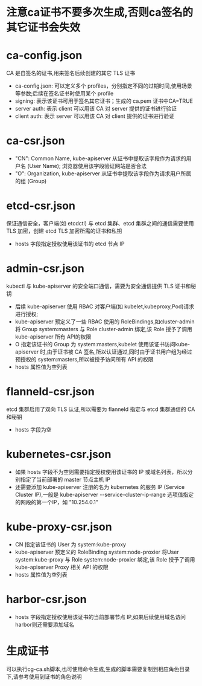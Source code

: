 # 注意ca证书不要多次生成,否则ca签名的其它证书会失效
# ca-config.json
  CA 是自签名的证书,用来签名后续创建的其它 TLS 证书</br>
* ca-config.json: 可以定义多个 profiles，分别指定不同的过期时间,使用场景等参数;后续在签名证书时使用某个 profile
* signing: 表示该证书可用于签名其它证书；生成的 ca.pem 证书中CA=TRUE
* server auth: 表示 client 可以用该 CA 对 server 提供的证书进行验证
* client auth: 表示 server 可以用该 CA 对 client 提供的证书进行验证
# ca-csr.json
* "CN": Common Name, kube-apiserver 从证书中提取该字段作为请求的用户名 (User Name); 浏览器使用该字段验证网站是否合法
* "O": Organization, kube-apiserver 从证书中提取该字段作为请求用户所属的组 (Group)
# etcd-csr.json
  保证通信安全，客户端(如 etcdctl) 与 etcd 集群、etcd 集群之间的通信需要使用 TLS 加密，创建 etcd TLS 加密所需的证书和私钥</br>
* hosts 字段指定授权使用该证书的 etcd 节点 IP
# admin-csr.json
  kubectl 与 kube-apiserver 的安全端口通信，需要为安全通信提供 TLS 证书和秘钥</br>
* 后续 kube-apiserver 使用 RBAC 对客户端(如 kubelet,kubeproxy,Pod)请求进行授权;
* kube-apiserver 预定义了一些 RBAC 使用的 RoleBindings,如cluster-admin 将 Group system:masters 与 Role cluster-admin 绑定,该 Role 授予了调用 kube-apiserver 所有 API的权限
* O 指定该证书的 Group 为 system:masters,kubelet 使用该证书访问kube-apiserver 时,由于证书被 CA 签名,所以认证通过,同时由于证书用户组为经过预授权的 system:masters,所以被授予访问所有 API 的权限
* hosts 属性值为空列表
# flanneld-csr.json
  etcd 集群启用了双向 TLS 认证,所以需要为 flanneld 指定与 etcd 集群通信的 CA 和秘钥</br>
* hosts 字段为空
# kubernetes-csr.json
* 如果 hosts 字段不为空则需要指定授权使用该证书的 IP 或域名列表，所以分别指定了当前部署的 master 节点主机 IP
* 还需要添加 kube-apiserver 注册的名为 kubernetes 的服务 IP (Service Cluster IP),一般是 kube-apiserver --service-cluster-ip-range 选项值指定的网段的第一个IP，如 "10.254.0.1"
# kube-proxy-csr.json
* CN 指定该证书的 User 为 system:kube-proxy
* kube-apiserver 预定义的 RoleBinding system:node-proxier 将User system:kube-proxy 与 Role system:node-proxier 绑定,该 Role 授予了调用 kube-apiserver Proxy 相关 API 的权限
* hosts 属性值为空列表
# harbor-csr.json
* hosts 字段指定授权使用该证书的当前部署节点 IP,如果后续使用域名访问harbor则还需要添加域名
# 生成证书
可以执行cg-ca.sh脚本,也可使用命令生成,生成的脚本需要复制到相应角色目录下,请参考使用到证书的角色说明</br>

